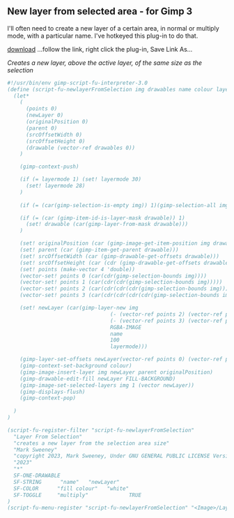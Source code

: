 ## New layer from selected area - for Gimp 3

I'll often need to create a new layer of a certain area, in normal or multiply 
mode, with a particular name. I've hotkeyed this plug-in to do that.
  
[download](https://github.com/script-fu/script-fu.github.io/tree/main/plug-ins/newlayerFromSelection) ...follow the link, right click the plug-in, Save Link As...
  
*Creates a new layer, above the active layer, of the same size as the selection*

```scheme
#!/usr/bin/env gimp-script-fu-interpreter-3.0
(define (script-fu-newlayerFromSelection img drawables name colour layermode)
  (let*
    (
      (points 0)
      (newLayer 0)
      (originalPosition 0)
      (parent 0)
      (srcOffsetWidth 0)
      (srcOffsetHeight 0)
      (drawable (vector-ref drawables 0))
    )

    (gimp-context-push)

    (if (= layermode 1) (set! layermode 30)
      (set! layermode 28)
    )
    
    (if (= (car(gimp-selection-is-empty img)) 1)(gimp-selection-all img))

    (if (= (car (gimp-item-id-is-layer-mask drawable)) 1)
      (set! drawable (car(gimp-layer-from-mask drawable)))
    )

    (set! originalPosition (car (gimp-image-get-item-position img drawable)))
    (set! parent (car (gimp-item-get-parent drawable)))
    (set! srcOffsetWidth (car (gimp-drawable-get-offsets drawable)))
    (set! srcOffsetHeight (car (cdr (gimp-drawable-get-offsets drawable))))
    (set! points (make-vector 4 'double))
    (vector-set! points 0 (car(cdr(gimp-selection-bounds img))))
    (vector-set! points 1 (car(cdr(cdr(gimp-selection-bounds img)))))
    (vector-set! points 2 (car(cdr(cdr(cdr(gimp-selection-bounds img))))))
    (vector-set! points 3 (car(cdr(cdr(cdr(cdr(gimp-selection-bounds img)))))))

    (set! newLayer (car(gimp-layer-new img
                                 (- (vector-ref points 2) (vector-ref points 0))
                                 (- (vector-ref points 3) (vector-ref points 1))
                                 RGBA-IMAGE
                                 name 
                                 100
                                 layermode)))

    (gimp-layer-set-offsets newLayer(vector-ref points 0) (vector-ref points 1))
    (gimp-context-set-background colour)
    (gimp-image-insert-layer img newLayer parent originalPosition)
    (gimp-drawable-edit-fill newLayer FILL-BACKGROUND)
    (gimp-image-set-selected-layers img 1 (vector newLayer)) 
    (gimp-displays-flush)
    (gimp-context-pop)
    
  )
)

(script-fu-register-filter "script-fu-newlayerFromSelection"
  "Layer From Selection" 
  "creates a new layer from the selection area size"
  "Mark Sweeney"
  "copyright 2023, Mark Sweeney, Under GNU GENERAL PUBLIC LICENSE Version 3"
  "2023"
  "*"
  SF-ONE-DRAWABLE
  SF-STRING      "name"   "newLayer"
  SF-COLOR      "fill colour"   "white"
  SF-TOGGLE     "multiply"             TRUE
)
(script-fu-menu-register "script-fu-newlayerFromSelection" "<Image>/Layer")
```